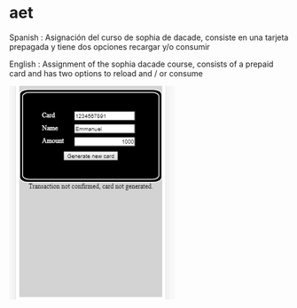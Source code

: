 # aet
Spanish : 
Asignación del curso de sophia de dacade, consiste en una tarjeta prepagada y tiene dos opciones recargar y/o consumir

English :
Assignment of the sophia dacade course, consists of a prepaid card and has two options to reload and / or consume

![Screenshots!](images/Card.png "Screenshots")
